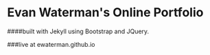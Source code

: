 # Evan Waterman's Online Portfolio

####built with Jekyll using Bootstrap and JQuery.

###live at ewaterman.github.io

